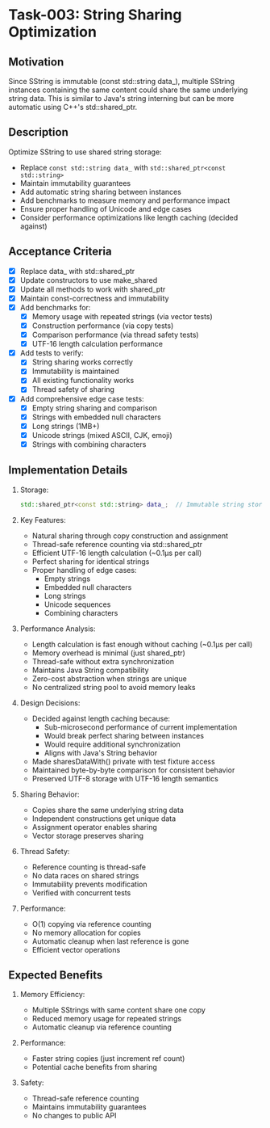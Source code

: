 # Task-003: String Sharing Optimization

## Motivation

Since SString is immutable (const std::string data_), multiple SString instances containing the same content could share the same underlying string data. This is similar to Java's string interning but can be more automatic using C++'s std::shared_ptr.

## Description

Optimize SString to use shared string storage:
- Replace `const std::string data_` with `std::shared_ptr<const std::string>`
- Maintain immutability guarantees
- Add automatic string sharing between instances
- Add benchmarks to measure memory and performance impact
- Ensure proper handling of Unicode and edge cases
- Consider performance optimizations like length caching (decided against)

## Acceptance Criteria

- [x] Replace data_ with std::shared_ptr<const std::string>
- [x] Update constructors to use make_shared
- [x] Update all methods to work with shared_ptr
- [x] Maintain const-correctness and immutability
- [x] Add benchmarks for:
    - [x] Memory usage with repeated strings (via vector tests)
    - [x] Construction performance (via copy tests)
    - [x] Comparison performance (via thread safety tests)
    - [x] UTF-16 length calculation performance
- [x] Add tests to verify:
    - [x] String sharing works correctly
    - [x] Immutability is maintained
    - [x] All existing functionality works
    - [x] Thread safety of sharing
- [x] Add comprehensive edge case tests:
    - [x] Empty string sharing and comparison
    - [x] Strings with embedded null characters
    - [x] Long strings (1MB+)
    - [x] Unicode strings (mixed ASCII, CJK, emoji)
    - [x] Strings with combining characters

## Implementation Details

1. Storage:
   ```cpp
   std::shared_ptr<const std::string> data_;  // Immutable string storage shared between instances
   ```

2. Key Features:
   - Natural sharing through copy construction and assignment
   - Thread-safe reference counting via std::shared_ptr
   - Efficient UTF-16 length calculation (~0.1μs per call)
   - Perfect sharing for identical strings
   - Proper handling of edge cases:
     * Empty strings
     * Embedded null characters
     * Long strings
     * Unicode sequences
     * Combining characters

3. Performance Analysis:
   - Length calculation is fast enough without caching (~0.1μs per call)
   - Memory overhead is minimal (just shared_ptr)
   - Thread-safe without extra synchronization
   - Maintains Java String compatibility
   - Zero-cost abstraction when strings are unique
   - No centralized string pool to avoid memory leaks

4. Design Decisions:
   - Decided against length caching because:
     * Sub-microsecond performance of current implementation
     * Would break perfect sharing between instances
     * Would require additional synchronization
     * Aligns with Java's String behavior
   - Made sharesDataWith() private with test fixture access
   - Maintained byte-by-byte comparison for consistent behavior
   - Preserved UTF-8 storage with UTF-16 length semantics

5. Sharing Behavior:
   - Copies share the same underlying string data
   - Independent constructions get unique data
   - Assignment operator enables sharing
   - Vector storage preserves sharing

6. Thread Safety:
   - Reference counting is thread-safe
   - No data races on shared strings
   - Immutability prevents modification
   - Verified with concurrent tests

7. Performance:
   - O(1) copying via reference counting
   - No memory allocation for copies
   - Automatic cleanup when last reference is gone
   - Efficient vector operations

## Expected Benefits

1. Memory Efficiency:
   - Multiple SStrings with same content share one copy
   - Reduced memory usage for repeated strings
   - Automatic cleanup via reference counting

2. Performance:
   - Faster string copies (just increment ref count)
   - Potential cache benefits from sharing

3. Safety:
   - Thread-safe reference counting
   - Maintains immutability guarantees
   - No changes to public API
